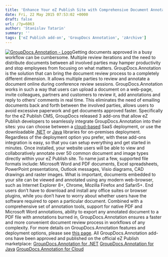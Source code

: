 ```yaml
---
title: 'Enhance Your eZ Publish Site with Comprehensive Document Annotation Capabilities'
date: Fri, 22 May 2015 07:53:02 +0000
draft: false
url: /?p=6063
author: 'Stanislav Tatarin'
summary: ''
tags: ['eZ Publish add-on', 'GroupDocs Annotation', 'zArchive']
---
```


[![GroupDocs.Annotation - Logo](https://blog.groupdocs.com/wp-content/uploads/sites/4/2013/05/GD_ANT_CloudAPI-Icon_114.png)](http://groupdocs.com/html5-document-annotation)Getting documents approved in a busy workflow can be cumbersome. Multiple review iterations and the need to distribute documents between all involved parties may hamper productivity and stop employees from focusing on what matters. GroupDocs.Annotation is the solution that can bring the document review process to a completely different dimension. It allows multiple parties to review and annotate a document online during conference review sessions. GroupDocs.Annotation works in such a way that users can upload a document on a web-page, invite colleagues, partners and customers to review it, add annotations and reply to others’ comments in real time. This eliminates the need of emailing documents back and forth between the involved parties, allows users to avoid excessive paperwork and get documents approved faster. Specifically for the eZ Publish CMS, GroupDocs released 3 add-ons that allow eZ Publish developers to seamlessly integrate GroupDocs.Annotation into their sites: you can choose between a [cloud-based](http://projects.ez.no/groupgocs_annotation) SaaS deployment, or use the downloadable [.NET](http://projects.ez.no/groupdocs_annotation_for_dot_net) or [Java](http://projects.ez.no/groupdocs_annotation_for_java) libraries for on-premises deployment. Regardless of the deployment option you prefer, with these add-ons integration is easy, so that you can setup everything and get started in minutes. Once installed, your website users will be able to view and collaboratively annotate over 50 common document and image types directly within your eZ Publish site. To name just a few, supported file formats include: Microsoft Word and PDF documents, Excel spreadsheets, PowerPoint presentations, Outlook messages, Visio diagrams, CAD drawings and raster images. What is important, documents embedded to your site can be viewed and annotated using any modern web-browser, such as Internet Explorer 8+, Chrome, Mozilla Firefox and Safari5+. End users don’t have to download and install any office suites or browser plugins, while you don’t have to worry about whether users have the software required to open a particular document. Combined with a comprehensive set of annotation tools, support for native PDF and Microsoft Word annotations, ability to export any annotated document to a PDF file with annotations burned in, GroupDocs.Annotation ensures a faster and more convenient document review process in workflows of any complexity. For more details on GroupDocs.Annotation features and deployment options, please see [this page](http://groupdocs.com/html5-document-annotation). All GroupDocs.Annotation add-ons have been approved and published on the official eZ Publish marketplace: [ GroupDocs.Annotation for .NET](http://projects.ez.no/groupdocs_annotation_for_dot_net) [GroupDocs.Annotation for Java](http://projects.ez.no/groupdocs_annotation_for_java) [GroupDocs.Annotation for Cloud](http://projects.ez.no/groupgocs_annotation)



